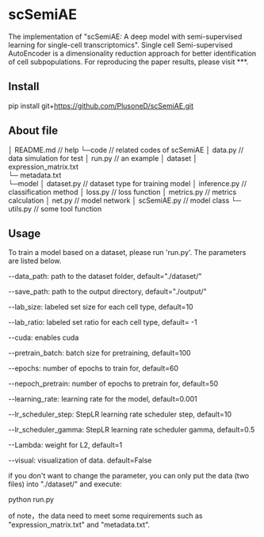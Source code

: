 # scSemiAE
The implementation of "scSemiAE: A deep model with semi-supervised learning for single-cell transcriptomics". Single cell Semi-supervised AutoEncoder is a dimensionality reduction approach for better identification of cell subpopulations. For reproducing the paper results, please visit ***.



## Install

pip install git+https://github.com/PlusoneD/scSemiAE.git



## About file

│  README.md    // help
└─code                // related codes of scSemiAE
    │  data.py        //  data simulation for test
    │  run.py          //  an example
    │  dataset 
          │   expression_matrix.txt       
          └─  metadata.txt          
    └─model
          │   dataset.py        // dataset type for training model 
          │    inference.py    // classification method
          │   loss.py              //  loss function
          │    metrics.py       //  metrics calculation 
          │   net.py                //  model network 
          │   scSemiAE.py     //  model class
          └─  utils.py            //  some tool function



## Usage

To train a model based on a dataset, please run 'run.py'. The parameters are listed below.



--data_path: path to the dataset folder, default="./dataset/"

--save_path: path to the output directory, default="./output/"

--lab_size: labeled set size for each cell type, default=10

--lab_ratio: labeled set ratio for each cell type, default= -1

--cuda: enables cuda

--pretrain_batch: batch size for pretraining, default=100

--epochs: number of epochs to train for, default=60

--nepoch_pretrain: number of epochs to pretrain for, default=50

--learning_rate: learning rate for the model, default=0.001

--lr_scheduler_step: StepLR learning rate scheduler step, default=10

--lr_scheduler_gamma: StepLR learning rate scheduler gamma, default=0.5

--Lambda: weight for L2, default=1

--visual: visualization of data. default=False



if you don't want to change the parameter, you can only put the data (two files) into "./dataset/" and execute: 

python run.py

of note，the data need to meet some requirements such as "expression_matrix.txt" and "metadata.txt".
